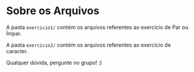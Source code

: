 # Sobre os Arquivos

A pasta `exercicio1/` contém os arquivos referentes ao exercício de Par ou Ímpar.

A pasta `exercicio2/` contém os arquivos referentes ao exercício de caracter.

Qualquer dúvida, pergunte no grupo! :)